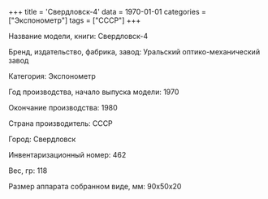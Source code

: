 +++
title = 'Свердловск-4'
data = 1970-01-01
categories = ["Экспонометр"]
tags = ["СССР"]
+++

Название модели, книги: Свердловск-4

Бренд, издательство, фабрика, завод: Уральский оптико-механический завод

Категория: Экспонометр

Год производства, начало выпуска модели: 1970

Окончание производства: 1980

Страна производитель: СССР

Город: Свердловск

Инвентаризационный номер: 462

Вес, гр: 118

Размер аппарата  собранном виде, мм: 90х50х20

